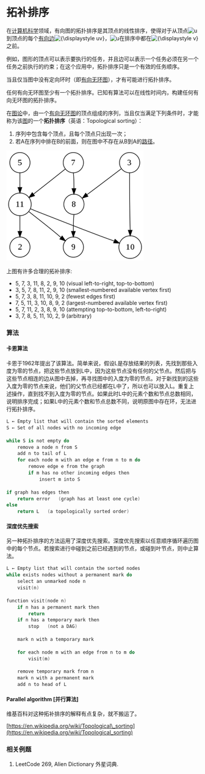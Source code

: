 # 拓补排序

在[计算机科学](https://zh.wikipedia.org/wiki/%E8%AE%A1%E7%AE%97%E6%9C%BA%E7%A7%91%E5%AD%A6)领域，有向图的拓扑排序是其顶点的线性排序，使得对于从顶点![ u ](https://wikimedia.org/api/rest_v1/media/math/render/svg/c3e6bb763d22c20916ed4f0bb6bd49d7470cffd8)到顶点的每个[有向边](https://zh.wikipedia.org/wiki/%E6%9C%89%E5%90%91%E8%BE%B9)![{\displaystyle uv}](https://wikimedia.org/api/rest_v1/media/math/render/svg/4e6b4c628431f1c0bdf17baf5b94d2f46caa4c5f)，![ u ](https://wikimedia.org/api/rest_v1/media/math/render/svg/c3e6bb763d22c20916ed4f0bb6bd49d7470cffd8)在排序中都在![{\displaystyle v}](https://wikimedia.org/api/rest_v1/media/math/render/svg/e07b00e7fc0847fbd16391c778d65bc25c452597)之前。

例如，图形的顶点可以表示要执行的任务，并且边可以表示一个任务必须在另一个任务之前执行的约束；在这个应用中，拓扑排序只是一个有效的任务顺序。

当且仅当图中没有定向环时（即[有向无环图](https://zh.wikipedia.org/wiki/%E6%9C%89%E5%90%91%E6%97%A0%E7%8E%AF%E5%9B%BE)），才有可能进行拓扑排序。

任何有向无环图至少有一个拓扑排序。已知有算法可以在线性时间内，构建任何有向无环图的拓扑排序。

在[图论](https://zh.wikipedia.org/wiki/%E5%9B%BE%E8%AE%BA)中，由一个[有向无环图](https://zh.wikipedia.org/wiki/%E6%9C%89%E5%90%91%E6%97%A0%E7%8E%AF%E5%9B%BE)的顶点组成的序列，当且仅当满足下列条件时，才能称为该[图](https://zh.wikipedia.org/wiki/%E5%9B%BE)的一个**拓扑排序**（英语：Topological sorting）：

1. 序列中包含每个顶点，且每个顶点只出现一次；
2. 若A在序列中排在B的前面，则在图中不存在从B到A的[路径](https://zh.wikipedia.org/wiki/%E8%B7%AF%E5%BE%84_%28%E5%9B%BE%E8%AE%BA%29)。

![&#x6709;&#x5411;&#x65E0;&#x73AF;&#x56FE;&#x793A;&#x4F8B;](../../../.gitbook/assets/directed_acyclic_graph_2.svg.png)

 上图有许多合理的拓补排序:

* 5, 7, 3, 11, 8, 2, 9, 10 \(visual left-to-right, top-to-bottom\)
* 3, 5, 7, 8, 11, 2, 9, 10 \(smallest-numbered available vertex first\)
* 5, 7, 3, 8, 11, 10, 9, 2 \(fewest edges first\)
* 7, 5, 11, 3, 10, 8, 9, 2 \(largest-numbered available vertex first\)
* 5, 7, 11, 2, 3, 8, 9, 10 \(attempting top-to-bottom, left-to-right\)
* 3, 7, 8, 5, 11, 10, 2, 9 \(arbitrary\)

### 算法

#### 卡恩算法

卡恩于1962年提出了该算法。简单来说，假设L是存放结果的列表，先找到那些入度为零的节点，把这些节点放到L中，因为这些节点没有任何的父节点。然后把与这些节点相连的边从图中去掉，再寻找图中的入度为零的节点。对于新找到的这些入度为零的节点来说，他们的父节点已经都在L中了，所以也可以放入L。重复上述操作，直到找不到入度为零的节点。如果此时L中的元素个数和节点总数相同，说明排序完成；如果L中的元素个数和节点总数不同，说明原图中存在环，无法进行拓扑排序。

```kotlin
L ← Empty list that will contain the sorted elements
S ← Set of all nodes with no incoming edge

while S is not empty do
    remove a node n from S
    add n to tail of L
    for each node m with an edge e from n to m do
        remove edge e from the graph
        if m has no other incoming edges then
            insert m into S

if graph has edges then
    return error   (graph has at least one cycle)
else 
    return L   (a topologically sorted order)
```

#### 深度优先搜索

另一种拓扑排序的方法运用了深度优先搜索。深度优先搜索以任意顺序循环遍历图中的每个节点。若搜索进行中碰到之前已经遇到的节点，或碰到叶节点，则中止算法。

```kotlin
L ← Empty list that will contain the sorted nodes
while exists nodes without a permanent mark do
    select an unmarked node n
    visit(n)

function visit(node n)
    if n has a permanent mark then
        return
    if n has a temporary mark then
        stop   (not a DAG)

    mark n with a temporary mark

    for each node m with an edge from n to m do
        visit(m)

    remove temporary mark from n
    mark n with a permanent mark
    add n to head of L
```

#### Parallel algorithm \[并行算法\]

维基百科对这种拓补排序的解释有点复杂，就不搬运了。

[https://en.wikipedia.org/wiki/Topological\_sorting](https://en.wikipedia.org/wiki/Topological_sorting)

### 相关例题

1. LeetCode 269, Alien Dictionary 外星词典.

